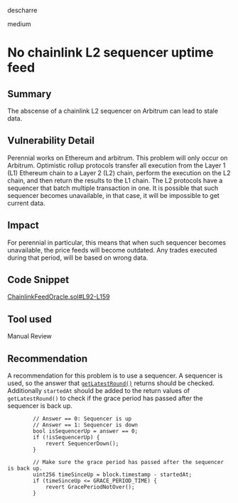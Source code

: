 descharre

medium

# No chainlink L2 sequencer uptime feed

## Summary
The abscense of a chainlink L2 sequencer on Arbitrum can lead to stale data.
## Vulnerability Detail
Perennial works on Ethereum and arbitrum. This problem will only occur on Arbitrum.
Optimistic rollup protocols transfer all execution from the Layer 1 (L1) Ethereum chain to a Layer 2 (L2) chain, perform the execution on the L2 chain, and then return the results to the L1 chain. The L2 protocols have a sequencer that batch multiple transaction in one. It is possible that such sequencer becomes unavailable, in that case, it will be impossible to get current data.
## Impact
For perennial in particular, this means that when such sequencer becomes unavailable, the price feeds will become outdated. Any trades executed during that period, will be based on wrong data. 
## Code Snippet
[ChainlinkFeedOracle.sol#L92-L159](https://github.com/sherlock-audit/2023-05-perennial/blob/main/perennial-mono/packages/perennial-oracle/contracts/ChainlinkFeedOracle.sol#L92-L159)
## Tool used
Manual Review

## Recommendation
A recommendation for this problem is to use a sequencer. A sequencer is used, so the answer that [`getLatestRound()`](https://github.com/sherlock-audit/2023-05-perennial/blob/main/perennial-mono/packages/perennial-oracle/contracts/ChainlinkFeedOracle.sol#L94) returns should be checked. Additionally `startedAt` should be added to the return values of `getLatestRound()` to check if the grace period has passed after the sequencer is back up.
```solidity
        // Answer == 0: Sequencer is up
        // Answer == 1: Sequencer is down
        bool isSequencerUp = answer == 0;
        if (!isSequencerUp) {
            revert SequencerDown();
        }

        // Make sure the grace period has passed after the sequencer is back up.
        uint256 timeSinceUp = block.timestamp - startedAt;
        if (timeSinceUp <= GRACE_PERIOD_TIME) {
            revert GracePeriodNotOver();
        }
```